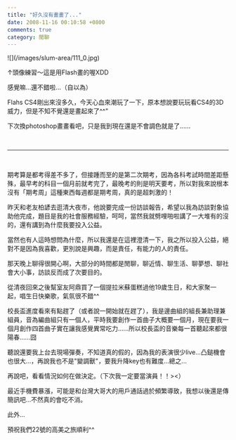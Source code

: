 ```yaml
---
title: "好久沒有畫畫了..."
date: 2008-11-16 00:10:58 +0800
comments: true
category: 閒聊
---
```

<p>![](/images/slum-area/111_0.jpg)</p><p>&uarr;頭像練習～這是用Flash畫的喔XDD</p><p>感覺嘛...還不錯啦...（自以為）</p><p>Flahs CS4剛出來沒多久，今天心血來潮玩了一下，原本想說要玩玩看CS4的3D威力，但是不知不覺還是畫起來了^^"</p><p>下次換photoshop畫畫看吧，只是我到現在還是不會調色就是了......</p><p>&nbsp;</p><hr /><p>&nbsp;</p><p>期考算是都考得差不多了，但接踵而至的是第二次期考，因為各科考試時間差距懸殊，最早考的科目一個月前就考完了，最晚考的則是明天要考，所以對我來說根本沒有「期考周」這種東西每週都是期考周，真的是超刺激的！</p><p>昨天和老友柏諺去逛清大夜市，他說要完成一份訪談報告，希望以我為訪談對象協助他完成，題目是我的社會服務經驗，呵呵，當然我就劈哩啪啦講了一大堆有的沒的，還有講到為什麼我要投入公益。</p><p>當然也有人這時想問為什麼，所以我還是在這裡澄清一下，我之所以投入公益，絕對不是因為我喜歡，更別說是興趣，而是責任，有能力的人的責任。</p><p>那天晚上聊得很開心啊，大部分的時間都是閒聊，聊近情、聊生活、聊夢想、聊社會大小事，訪談反而成了次要目的。</p><p>從清夜回來之後幫室友阿鼎買了一個提拉米蘇蛋糕過他19歲生日，和大家聚一起，唱生日快樂歌，氣氛很不錯^^</p><p>校長盃進度看來有點趕了（或者說一開始就在趕了），我是邊曲組的組長兼助理兼組員，音為編曲組只有一個人，平時我要創作一首曲子大概要一個月，現在要我一個月創作四首曲子實在讓我感覺異常吃力......所以校長盃的音樂每一首聽起來都很陽春......囧</p><p>聽說還要我上台去現場彈奏，不知道真的假的，因為我的表演很少live...凸鎚機會也很大...，再說我也不是"變調獸"，要我升降key也有難度...總之...</p><p>再說吧，看看情況如何在做決定。（下次我一定要當演員！！&gt;&lt;）</p><p>最近手機費暴漲，可能是和台灣大哥大的用戶通話過於頻繁導致，我想以後還是傳簡訊吧...不然真的會吃不消。</p><p>此外...</p><p>預祝我們22號的高美之旅順利^^</p>
